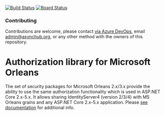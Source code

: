 [![Build Status](https://dev.azure.com/asynchub/Orleans.Security/_apis/build/status/Orleans.Security-CI?branchName=master)](https://dev.azure.com/asynchub/Orleans.Security/_build/latest?definitionId=4&branchName=master)
[![Board Status](https://dev.azure.com/asynchub/5a6d822d-5d9b-4d9a-8ce4-23803c42a92f/9b9ae766-6544-4f15-af2d-657f28e5facd/_apis/work/boardbadge/6d266e64-b197-4d7b-93c5-6ba135b22a56?columnOptions=1)](https://dev.azure.com/asynchub/5a6d822d-5d9b-4d9a-8ce4-23803c42a92f/_boards/board/t/9b9ae766-6544-4f15-af2d-657f28e5facd/Microsoft.RequirementCategory)

### Contributing

Contributions are welcome, please contact [via Azure DevOps](https://dev.azure.com/asynchub/Orleans.Security/_workitems/recentlyupdated/), email <admin@asynchub.org>, or any other method with the owners of this repository.

# Authorization library for Microsoft Orleans

The set of security packages for Microsoft Orleans 2.x/3.x provide the ability to use the same authorization functionality which is used in ASP.NET Core 2.x-5.x. It allows sharing IdentityServer4 (version 2/3/4) with MS Orleans grains and any ASP.NET Core 2.x-5.x application. Please [see documentation](http://orlsec.asynchub.org/) for additional info.
